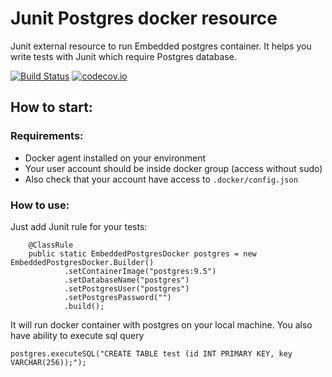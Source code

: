 # Junit Postgres docker resource
Junit external resource to run Embedded postgres container. It helps you write tests with Junit which require Postgres database.

[![Build Status](https://travis-ci.org/intappx/junit-docker-postgres.svg?branch=master)](https://travis-ci.org/intappx/junit-docker-postgres)
[![codecov.io](https://codecov.io/github/intappx/junit-docker-postgres/coverage.svg?branch=master)](https://codecov.io/github/intappx/junit-docker-postgres?branch=master)

## How to start:

### Requirements: 
* Docker agent installed on your environment
* Your user account should be inside docker group (access without sudo)
* Also check that your account have access to `.docker/config.json`

### How to use: 
Just add Junit rule for your tests:
```
    @ClassRule
    public static EmbeddedPostgresDocker postgres = new EmbeddedPostgresDocker.Builder()
            .setContainerImage("postgres:9.5")
            .setDatabaseName("postgres")
            .setPostgresUser("postgres")
            .setPostgresPassword("")
            .build();
```

It will run docker container with postgres on your local machine. 
You also have ability to execute sql query 
```
postgres.executeSQL("CREATE TABLE test (id INT PRIMARY KEY, key VARCHAR(256));");
```